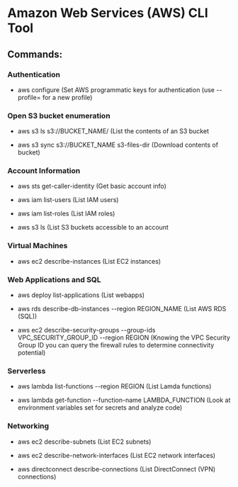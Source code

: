 # Amazon Web Services (AWS) CLI Tool 

## Commands:

### Authentication

 - aws configure (Set AWS programmatic keys for authentication (use --profile= for a new profile)

### Open S3 bucket enumeration

 - aws s3 ls s3://BUCKET_NAME/ (List the contents of an S3 bucket

 - aws s3 sync s3://BUCKET_NAME s3-files-dir (Download contents of bucket)

### Account Information

 - aws sts get-caller-identity (Get basic account info)

 - aws iam list-users (List IAM users)

 - aws iam list-roles (List IAM roles)

 - aws s3 ls (List S3 buckets accessible to an account

### Virtual Machines

 - aws ec2 describe-instances (List EC2 instances)

### Web Applications and SQL

 - aws deploy list-applications (List webapps)

 - aws rds describe-db-instances --region REGION_NAME (List AWS RDS (SQL))

 - aws ec2 describe-security-groups --group-ids VPC_SECURITY_GROUP_ID --region REGION (Knowing the VPC Security Group ID you can query the firewall rules to determine connectivity potential)

### Serverless

 - aws lambda list-functions --region REGION (List Lamda functions)

 - aws lambda get-function --function-name LAMBDA_FUNCTION (Look at environment variables set for secrets and analyze code)

### Networking

 - aws ec2 describe-subnets (List EC2 subnets)

 - aws ec2 describe-network-interfaces (List EC2 network interfaces)

 - aws directconnect describe-connections (List DirectConnect (VPN) connections)
